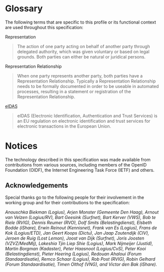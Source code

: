 # Glossary

The following terms that are specific to this profile or its functional context are used throughout this specification:

Representation
>  The action of one party acting on behalf of another party through delegated authority, which was given voluntary or based on legal grounds. Both parties can either be natural or juridical persons.

Representation Relationship
> When one party represents another party, both parties have a Representation Relationship. Typically a Representation Relationship needs to be formally documented in order to be useable in automated processes, resulting in a statement or registration of the Representation Relationship.

<abbr title="Electronic Identification, Authentication and Trust Services">eIDAS</abbr>

>  eIDAS (Electronic Identification, Authentication and Trust Services) is an EU regulation on electronic identification and trust services for electronic transactions in the European Union.


<!-- Add abbreviations below, so they are highlighted in the text -->
<div style="display:none">
    <abbr title="Best Current Practice">BCP</abbr>
    <abbr title="Basis Registratie Personen, the Dutch citizen registry">BRP</abbr>
    <abbr title="Burgerservicenummer, the identification number for citizen in The Netherlands">BSN</abbr>
    <abbr title="Content Encryption Key">CEK</abbr>
    <abbr title="Cross Site Request Forgery">CSRF</abbr>
    <abbr title="European Union">EU</abbr>
    <abbr title="General Data Protection Regulation">GDPR</abbr>
    <abbr title="Internet Engineering Task Force">IETF</abbr>
    <abbr title="Identity Provider">IdP</abbr>
    <abbr title="JavaScript Object Notation, a lightweight data-exchange format often used with REST APIs">JSON</abbr>
    <abbr title="JSON Web Token">JWT</abbr>
    <abbr title="JSON Web Signature">JWS</abbr>
    <abbr title="JSON Web Encryption">JWE</abbr>
    <abbr title="Kamer van Koophandel, the Dutch Chamber of Commerce">KvK</abbr>
    <abbr title="Level of Assurance">LoA</abbr>
    <abbr title="OpenID Provider">OP</abbr>
    <abbr title="Proof Key for Code Exchange">PKCE</abbr>
	<abbr title="Risk Based Authentication">RBA</abbr>
    <abbr title="Request For Change">RFC</abbr>
    <abbr title="Relying Party">RP</abbr>
    <abbr title="Rechtspersonen en Samenwerkingsverbanden Identificatienummer, the identification number for legal entities and associations in The Netherlands">RSIN</abbr>
    <abbr title="Uniform Resource Identifier">URI</abbr>
    <abbr title="Cross-Site Scripting">XSS</abbr>
</div>


# Notices
The technology described in this specification was made available from contributions from various sources, including members of the OpenID Foundation (OIDF), the Internet Engineering Task Force (IETF) and others.

## Acknowledgements
Special thanks go to the following people for their involvement in the working group and for their contributions to the specification:

<i>

Anouschka Biekman (Logius), Arjen Monster (Gemeente Den Haag), Arnout van Velzen (Logius/RV), Bart Geesink (Surfnet), Bart Kerver (VWS), Bob te Riele (RVIG), Dennis Reumer (RVO), Dolf Smits (Belastingdienst), Elsbeth Bodde (iShare), Erwin Reinout (Kennisnet), Frank van Es (Logius), Frans de Kok (Logius/ETD), Jan Geert Koops (Dictu), Jan Jaap Zoutendijk (CIV), Jeroen de Ruig (Lost Lemon), Joost van Dijk (Surfnet), Joris Joosten (VZVZ/MedMij), Lakeshia Tjin Liep Shie (Logius), Mark Nijmeijer (Justid), Martin Borgman (Kadaster), Peter Haasnoot (Logius/CvS), Peter Kooi (Belastingdienst), Pieter Heering (Logius), Redouan Ahaloui (Forum Standaardisatie), Remco Schaar (Logius), Rob Post (RVIG), Robin Gelhard (Forum Standaardisatie), Timen Olthof (VNG), and Victor den Bak (iShare).

</i>
